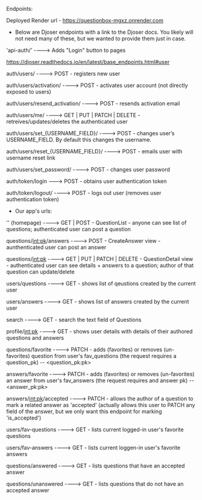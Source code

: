 Endpoints:

Deployed Render url - https://questionbox-mgxz.onrender.com

- Below are Djoser endpoints with a link to the Djoser docs. You likely will not need many of these, but we wanted to provide them just in case.
  
'api-auth/' ----> Adds "Login" button to pages

https://djoser.readthedocs.io/en/latest/base_endpoints.html#user

auth/users/ ----> POST - registers new user

auth/users/activation/ ----> POST - activates user account (not directly exposed to users)

auth/users/resend_activation/ ----> POST - resends activation email

auth/users/me/ ----> GET | PUT | PATCH | DELETE - retreives/updates/deletes the authenticated user

auth/users/set_{USERNAME_FIELD}/ ----> POST - changes user’s USERNAME_FIELD. By default this changes the username.

auth/users/reset_{USERNAME_FIELD}/ ----> POST - emails user with username reset link

auth/users/set_password/ ----> POST - changes user password

auth/token/login ---> POST - obtains user authentication token

auth/token/logout/ ----> POST - logs out user (removes user authentication token)


- Our app's urls:

'' (homepage) ----> GET | POST - QuestionList - anyone can see list of questions; authenticated user can post a question

questions/<int:pk>/answers ----> POST - CreateAnswer view - aunthenticated user can post an answer

questions/<int:pk> ----> GET | PUT | PATCH | DELETE - QuestionDetail view - authenticated user can see details + answers to a question; author of that question can update/delete

users/questions ----> GET - shows list of qeustions created by the current user

users/answers ----> GET - shows list of answers created by the current user

search ----> GET - search the text field of Questions

profile/<int:pk> ----> GET - shows user details with details of their authored questions and answers

questions/favorite ----> PATCH - adds (favorites) or removes (un-favorites) question from user's fav_questions (the request requires a question_pk) -- <question_pk:pk>

answers/favorite ----> PATCH - adds (favorites) or removes (un-favorites) an answer from user's fav_answers (the request requires and answer pk) -- <answer_pk:pk>
 
answers/<int:pk>/accepted ----> PATCH - allows the author of a question to mark a related answer as 'accepted' (actually allows this user to PATCH any field of the answer, but we only want this endpoint for marking 'is_accepted')

users/fav-questions ----> GET - lists current logged-in user's favorite questions

users/fav-answers ----> GET - lists current loggen-in user's favorite answers

questions/answered ----> GET - lists questions that have an accepted answer

questions/unanswered ----> GET - lists questions that do not have an accepted answer
